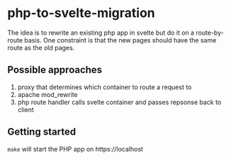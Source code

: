 # php-to-svelte-migration

The idea is to rewrite an existing php app in svelte but do it on a route-by-route basis.  One constraint is that the new pages should have the same route as the old pages.

## Possible approaches

1. proxy that determines which container to route a request to
2. apache mod_rewrite
3. php route handler calls svelte container and passes repsonse back to client

## Getting started

`make` will start the PHP app on https://localhost
